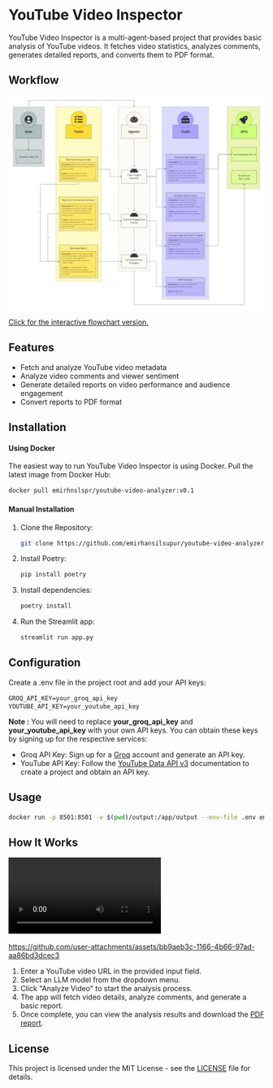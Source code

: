 # YouTube Video Inspector

YouTube Video Inspector is a multi-agent-based project that provides basic analysis of YouTube videos. It fetches video statistics, analyzes comments, generates detailed reports, and converts them to PDF format.

## Workflow

![](assets/Flowchart_yt.jpg)

[Click for the interactive flowchart version.](https://miro.com/app/board/uXjVKjutOC8=/?share_link_id=151983055691)
## Features

- Fetch and analyze YouTube video metadata
- Analyze video comments and viewer sentiment
- Generate detailed reports on video performance and audience engagement
- Convert reports to PDF format

## Installation
#### Using Docker

The easiest way to run YouTube Video Inspector is using Docker. Pull the latest image from Docker Hub:

```bash
docker pull emirhnslspr/youtube-video-analyzer:v0.1
```

#### Manual Installation
    
1. Clone the Repository:
    ```bash
    git clone https://github.com/emirhansilsupur/youtube-video-analyzer.git
    ```
2. Install Poetry:
    ```bash
   pip install poetry
   ```
3. Install dependencies:
    ```bash
   poetry install
   ```   
3. Run the Streamlit app:
    ```bash
   streamlit run app.py
   ```      

## Configuration   
Create a .env file in the project root and add your API keys:

```
GROQ_API_KEY=your_groq_api_key
YOUTUBE_API_KEY=your_youtube_api_key
```

**Note :** You will need to replace **your_groq_api_key** and **your_youtube_api_key** with your own API keys. You can obtain these keys by signing up for the respective services:

- Groq API Key: Sign up for a [Groq](https://console.groq.com/keys) account and generate an API key.
- YouTube API Key: Follow the [YouTube Data API v3](https://developers.google.com/youtube/v3/getting-started) documentation to create a project and obtain an API key.

## Usage

```bash
docker run -p 8501:8501 -v $(pwd)/output:/app/output --env-file .env emirhnslspr/youtube-video-analyzer:v0.1
```

## How It Works
<video controls src="assets/youtube-video-inspector.mp4"></video>


https://github.com/user-attachments/assets/bb9aeb3c-1166-4b66-97ad-aa86bd3dcec3


1. Enter a YouTube video URL in the provided input field.
2. Select an LLM model from the dropdown menu.
3. Click "Analyze Video" to start the analysis process.
4. The app will fetch video details, analyze comments, and generate a basic report.
5. Once complete, you can view the analysis results and download the [PDF report](output/Youtube_Video_Analysis_Report.pdf).

## License

This project is licensed under the MIT License - see the [LICENSE](./LICENSE) file for details.
